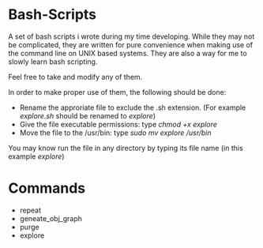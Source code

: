 Bash-Scripts
============

A set of bash scripts i wrote during my time developing. While they may not be complicated, they are written for pure convenience when making use of the command line on UNIX based systems. They are also a way for me to slowly learn bash scripting.

Feel free to take and modify any of them.

In order to make proper use of them, the following should be done:

- Rename the approriate file to exclude the .sh extension. (For example *explore.sh* should be renamed to *explore*)
- Give the file executable permissions: type *chmod +x explore*
- Move the file to the /usr/bin: type *sudo mv explore /usr/bin*

You may know run the file in any directory by typing its file name (in this example *explore*)

Commands
========

* repeat
* geneate_obj_graph
* purge
* explore
